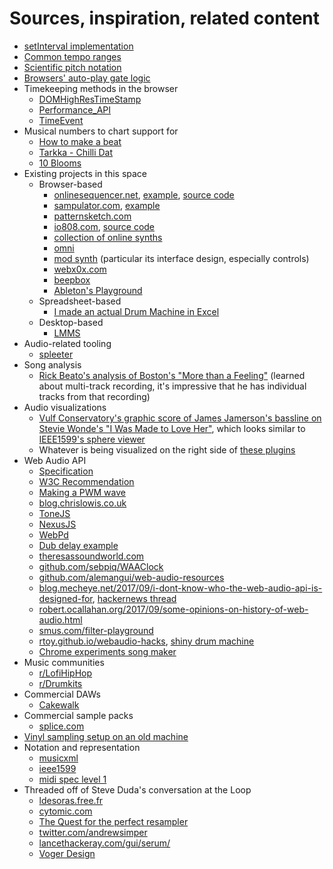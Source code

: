 # Sources, inspiration, related content

- [setInterval implementation](https://overreacted.io/making-setinterval-declarative-with-react-hooks/)
- [Common tempo ranges](http://www2.siba.fi/muste1/index.php?id=102&la=en)
- [Scientific pitch notation](https://en.wikipedia.org/wiki/Scientific_pitch_notation)
- [Browsers' auto-play gate logic](https://webkit.org/blog/6784/new-video-policies-for-ios/)
- Timekeeping methods in the browser
    - [DOMHighResTimeStamp](https://developer.mozilla.org/en-US/docs/Web/API/DOMHighResTimeStamp)
    - [Performance_API](https://developer.mozilla.org/en-US/docs/Web/API/Performance_API)
    - [TimeEvent](https://developer.mozilla.org/en-US/docs/Web/API/TimeEvent)
- Musical numbers to chart support for
    - [How to make a beat](https://www.youtube.com/watch?v=Y3nxuUJQAhY)
    - [Tarkka - Chilli Dat](https://soundcloud.com/tarkka/chilli-dat)
    - [10 Blooms](https://www.youtube.com/watch?v=kOTPjh6oA84)
- Existing projects in this space
    - Browser-based
        - [onlinesequencer.net](https://onlinesequencer.net), [example](https://onlinesequencer.net/298808), [source code](https://github.com/buildist/onlinesequencer)
        - [sampulator.com](http://sampulator.com), [example](http://sampulator.com/stevespaced/malibu-forever)
        - [patternsketch.com](https://patternsketch.com)
        - [io808.com](https://io808.com), [source code](https://github.com/vincentriemer/io-808)
        - [collection of online synths](https://synth.playtronica.com)
        - [omni](https://femurdesign.com/omni/)
        - [mod synth](http://mod-synth.io) (particular its interface design, especially controls)
        - [webx0x.com](https://webx0x.com/beats/new#)
        - [beepbox](https://github.com/johnnesky/beepbox)
        - [Ableton's Playground](https://learningmusic.ableton.com/the-playground.html)
    - Spreadsheet-based
        - [I made an actual Drum Machine in Excel](https://www.youtube.com/watch?v=To2JIXGoYzA)
    - Desktop-based
        - [LMMS](https://lmms.io)
- Audio-related tooling
    - [spleeter](https://github.com/deezer/spleeter)
- Song analysis
    - [Rick Beato's analysis of Boston's "More than a Feeling"](https://www.youtube.com/watch?v=ynFNt4tgBJ0) (learned about multi-track recording, it's impressive that he has individual tracks from that recording)
- Audio visualizations
    - [Vulf Conservatory's graphic score of James Jamerson's bassline on Stevie Wonde's "I Was Made to Love Her"](https://www.youtube.com/watch?v=KKBmkxFm7-U), which looks similar to [IEEE1599's sphere viewer](https://ieee1599.lim.di.unimi.it/viewer.php?id=217)
    - Whatever is being visualized on the right side of [these plugins](https://goodhertz.co/faq/)
- Web Audio API
    - [Specification](https://github.com/WebAudio/web-audio-api)
    - [W3C Recommendation](https://www.w3.org/TR/webaudio/)
    - [Making a PWM wave](https://github.com/pendragon-andyh/WebAudio-PulseOscillator)
    - [blog.chrislowis.co.uk](http://blog.chrislowis.co.uk/)
    - [ToneJS](https://tonejs.github.io/demos)
    - [NexusJS](https://nexus-js.github.io/ui/)
    - [WebPd](https://github.com/sebpiq/WebPd)
    - [Dub delay example](http://blog.chrislowis.co.uk/2014/07/23/dub-delay-web-audio-api.html)
    - [theresassoundworld.com](https://theresassoundworld.com)
    - [github.com/sebpiq/WAAClock](https://github.com/sebpiq/WAAClock)
    - [github.com/alemangui/web-audio-resources](https://github.com/alemangui/web-audio-resources)
    - [blog.mecheye.net/2017/09/i-dont-know-who-the-web-audio-api-is-designed-for](https://blog.mecheye.net/2017/09/i-dont-know-who-the-web-audio-api-is-designed-for/), [hackernews thread](https://news.ycombinator.com/item?id=15240762)
    - [robert.ocallahan.org/2017/09/some-opinions-on-history-of-web-audio.html](https://robert.ocallahan.org/2017/09/some-opinions-on-history-of-web-audio.html)
    - [smus.com/filter-playground](https://smus.com/filter-playground/)
    - [rtoy.github.io/webaudio-hacks](http://rtoy.github.io/webaudio-hacks/), [shiny drum machine](http://rtoy.github.io/webaudio-hacks/demos/shiny-drum-machine.html)
    - [Chrome experiments song maker](https://musiclab.chromeexperiments.com/Song-Maker/song/5121132346736640)
- Music communities
    - [r/LofiHipHop](https://www.reddit.com/r/LofiHipHop/)
    - [r/Drumkits](https://www.reddit.com/r/Drumkits/)
- Commercial DAWs
    - [Cakewalk](https://www.bandlab.com/products/cakewalk)
- Commercial sample packs
    - [splice.com](https://splice.com/sounds/beatmaker)
- [Vinyl sampling setup on an old machine](https://www.youtube.com/watch?v=B_fj7qO5V_o)
- Notation and representation
    - [musicxml](http://w3c.github.io/musicxml/)
    - [ieee1599](https://ieee1599.lim.di.unimi.it/index.php)
    - [midi spec level 1](https://www.midi.org/specifications-old/item/gm-level-1-sound-set)
- Threaded off of Steve Duda's conversation at the Loop
    - [ldesoras.free.fr](http://ldesoras.free.fr/prod.html)
    - [cytomic.com](https://cytomic.com/#)
    - [The Quest for the perfect resampler](http://ldesoras.free.fr/doc/articles/resampler-en.pdf)
    - [twitter.com/andrewsimper](https://twitter.com/andrewsimper)
    - [lancethackeray.com/gui/serum/](https://lancethackeray.com/gui/serum/)
    - [Voger Design](https://vogerdesign.com/pages/our-story)
